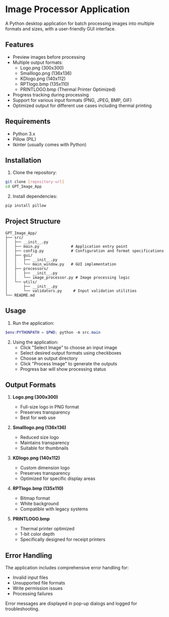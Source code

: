 # Image Processor Application

A Python desktop application for batch processing images into multiple formats and sizes, with a user-friendly GUI interface.

## Features

- Preview images before processing
- Multiple output formats:
  - Logo.png (300x300)
  - Smalllogo.png (136x136)
  - KDlogo.png (140x112)
  - RPTlogo.bmp (135x110)
  - PRINTLOGO.bmp (Thermal Printer Optimized)
- Progress tracking during processing
- Support for various input formats (PNG, JPEG, BMP, GIF)
- Optimized output for different use cases including thermal printing

## Requirements

- Python 3.x
- Pillow (PIL)
- tkinter (usually comes with Python)

## Installation

1. Clone the repository:
```bash
git clone [repository-url]
cd GPT_Image_App
```

2. Install dependencies:
```bash
pip install pillow
```

## Project Structure

```
GPT_Image_App/
├── src/
│   ├── __init__.py
│   ├── main.py              # Application entry point
│   ├── config.py            # Configuration and format specifications
│   ├── gui/
│   │   ├── __init__.py
│   │   └── main_window.py   # GUI implementation
│   ├── processors/
│   │   ├── __init__.py
│   │   └── image_processor.py # Image processing logic
│   └── utils/
│       ├── __init__.py
│       └── validators.py     # Input validation utilities
└── README.md
```

## Usage

1. Run the application:
```powershell
$env:PYTHONPATH = $PWD; python -m src.main
```

2. Using the application:
   - Click "Select Image" to choose an input image
   - Select desired output formats using checkboxes
   - Choose an output directory
   - Click "Process Image" to generate the outputs
   - Progress bar will show processing status

## Output Formats

1. **Logo.png (300x300)**
   - Full-size logo in PNG format
   - Preserves transparency
   - Best for web use

2. **Smalllogo.png (136x136)**
   - Reduced size logo
   - Maintains transparency
   - Suitable for thumbnails

3. **KDlogo.png (140x112)**
   - Custom dimension logo
   - Preserves transparency
   - Optimized for specific display areas

4. **RPTlogo.bmp (135x110)**
   - Bitmap format
   - White background
   - Compatible with legacy systems

5. **PRINTLOGO.bmp**
   - Thermal printer optimized
   - 1-bit color depth
   - Specifically designed for receipt printers

## Error Handling

The application includes comprehensive error handling for:
- Invalid input files
- Unsupported file formats
- Write permission issues
- Processing failures

Error messages are displayed in pop-up dialogs and logged for troubleshooting.
